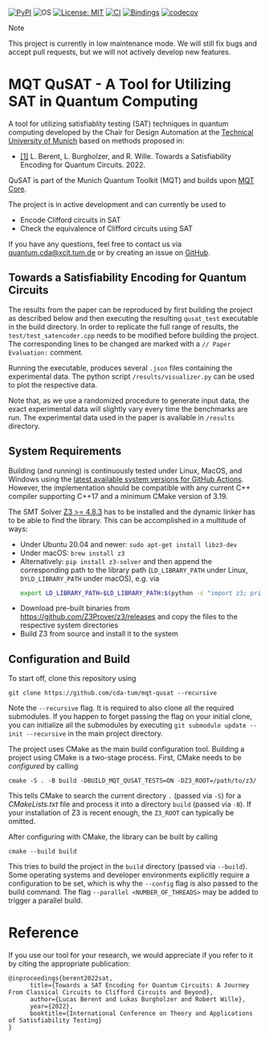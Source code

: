 [![PyPI](https://img.shields.io/pypi/v/mqt.qusat?logo=pypi&style=flat-square)](https://pypi.org/project/mqt.qusat/)
![OS](https://img.shields.io/badge/os-linux%20%7C%20macos%20%7C%20windows-blue?style=flat-square)
[![License: MIT](https://img.shields.io/badge/license-MIT-blue.svg?style=flat-square)](https://opensource.org/licenses/MIT)
[![CI](https://img.shields.io/github/actions/workflow/status/cda-tum/mqt-qusat/ci.yml?branch=main&style=flat-square&logo=github&label=c%2B%2B)](https://github.com/cda-tum/mqt-qusat/actions/workflows/ci.yml)
[![Bindings](https://img.shields.io/github/actions/workflow/status/cda-tum/mqt-qusat/deploy.yml?branch=main&style=flat-square&logo=github&label=packaging)](https://github.com/cda-tum/mqt-qusat/actions/workflows/deploy.yml)
[![codecov](https://img.shields.io/codecov/c/github/cda-tum/mqt-qusat?style=flat-square&logo=codecov)](https://codecov.io/gh/cda-tum/mqt-qusat)

> [!NOTE]
> This project is currently in low maintenance mode. We will still fix bugs and accept pull requests, but we will not actively develop new features.

# MQT QuSAT - A Tool for Utilizing SAT in Quantum Computing

A tool for utilizing satisfiablity testing (SAT) techniques in quantum computing developed by the Chair for Design Automation at
the [Technical University of Munich](https://www.tum.de/) based on methods proposed in:

- [[1]](https://arxiv.org/abs/2203.00698) L. Berent, L. Burgholzer, and R. Wille. Towards a Satisfiability Encoding for Quantum Circuits. 2022.

QuSAT is part of the Munich Quantum Toolkit (MQT) and builds upon [MQT Core](https://github.com/cda-tum/mqt-core).

The project is in active development and can currently be used to

- Encode Clifford circuits in SAT
- Check the equivalence of Clifford circuits using SAT

If you have any questions, feel free to contact us via [quantum.cda@xcit.tum.de](mailto:quantum.cda@xcit.tum.de) or by creating an issue on [GitHub](https://github.com/cda-tum/mqt-qusat/issues).

## Towards a Satisfiability Encoding for Quantum Circuits

The results from the paper can be reproduced by first building the project as described below and then executing the resulting `qusat_test` executable in the build directory.
In order to replicate the full range of results, the `test/test_satencoder.cpp` needs to be modified before building the project.
The corresponding lines to be changed are marked with a `// Paper Evaluation:` comment.

Running the executable, produces several `.json` files containing the experimental data. The python script `/results/visualizer.py` can be used
to plot the respective data.

Note that, as we use a randomized procedure to generate input data, the exact experimental data will slightly vary every time the benchmarks are run.
The experimental data used in the paper is available in `/results` directory.

## System Requirements

Building (and running) is continuously tested under Linux, MacOS, and Windows using the [latest available system versions for GitHub Actions](https://github.com/actions/virtual-environments). However, the implementation should be compatible
with any current C++ compiler supporting C++17 and a minimum CMake version of 3.19.

The SMT Solver [Z3 >= 4.8.3](https://github.com/Z3Prover/z3) has to be installed and the dynamic linker has to be able to find the library. This can be accomplished in a multitude of ways:

- Under Ubuntu 20.04 and newer: `sudo apt-get install libz3-dev`
- Under macOS: `brew install z3`
- Alternatively: `pip install z3-solver` and then append the corresponding path to the library path (`LD_LIBRARY_PATH` under Linux, `DYLD_LIBRARY_PATH` under macOS), e.g. via
  ```bash
  export LD_LIBRARY_PATH=$LD_LIBRARY_PATH:$(python -c "import z3; print(z3.__path__[0]+'/lib')")
  ```
- Download pre-built binaries from https://github.com/Z3Prover/z3/releases and copy the files to the respective system directories
- Build Z3 from source and install it to the system

## Configuration and Build

To start off, clone this repository using

```shell
git clone https://github.com/cda-tum/mqt-qusat --recursive
```

Note the `--recursive` flag. It is required to also clone all the required submodules.
If you happen to forget passing the flag on your initial clone, you can initialize all the submodules by executing `git submodule update --init --recursive` in the main project directory.

The project uses CMake as the main build configuration tool. Building a project using CMake is a two-stage process. First, CMake needs to be _configured_ by calling

```shell
cmake -S . -B build -DBUILD_MQT_QUSAT_TESTS=ON -DZ3_ROOT=/path/to/z3/
```

This tells CMake to search the current directory `.` (passed via `-S`) for a _CMakeLists.txt_ file and process it into a directory `build` (passed via `-B`). If your installation of Z3 is recent enough, the `Z3_ROOT` can typically be omitted.

After configuring with CMake, the library can be built by calling

```shell
cmake --build build
```

This tries to build the project in the `build` directory (passed via `--build`).
Some operating systems and developer environments explicitly require a configuration to be set, which is why the `--config` flag is also passed to the build command. The flag `--parallel <NUMBER_OF_THREADS>` may be added to trigger a parallel build.

# Reference

If you use our tool for your research, we would appreciate if you refer to it by citing the appropriate publication:

```
@inproceedings{berent2022sat,
      title={Towards a SAT Encoding for Quantum Circuits: A Journey From Classical Circuits to Clifford Circuits and Beyond},
      author={Lucas Berent and Lukas Burgholzer and Robert Wille},
      year={2022},
      booktitle={International Conference on Theory and Applications of Satisfiability Testing}
}
```
